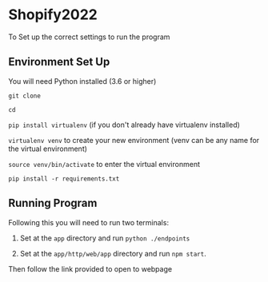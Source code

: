 # Shopify2022

To Set up the correct settings to run the program

## Environment Set Up

You will need Python installed (3.6 or higher)

`git clone` <repo>
  
`cd` <repo>
  
`pip install virtualenv` (if you don't already have virtualenv installed)
  
`virtualenv venv` to create your new environment (venv can be any name for the virtual environment)
  
`source venv/bin/activate` to enter the virtual environment
  
`pip install -r requirements.txt`  
  
## Running Program
  
Following this you will need to run two terminals:
  
1. Set at the `app` directory and run `python ./endpoints`
  
2. Set at the `app/http/web/app` directory and run `npm start`. 
  
Then follow the link provided to open to webpage
  
